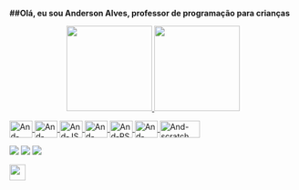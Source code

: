<b>##Olá, eu sou Anderson Alves, professor de programação para crianças</b>


<div align="center">
  <a href="https://github.com/andersonalvesfr">
  <img height="150em" src="https://github-readme-stats.vercel.app/api?username=andersonalvesfr&show_icons=true&theme=kacho_ga&include_all_commits=true&count_private=true"/>
  <img height="150em" src="https://github-readme-stats.vercel.app/api/top-langs/?username=andersonalvesfr&layout=compact&langs_count=7&theme=kacho_ga"/>
</div>
<p></p>
<div>
<img align="center" alt="And-HTML" height="30" width="40" src="https://cdn.jsdelivr.net/gh/devicons/devicon/icons/html5/html5-original.svg"/>
<img align="center" alt="And-CSS" height="30" width="40" src="https://cdn.jsdelivr.net/gh/devicons/devicon/icons/css3/css3-original.svg"/>
<img align="center" alt="And-JS" height="30" width="40" src="https://cdn.jsdelivr.net/gh/devicons/devicon/icons/javascript/javascript-plain.svg"/>
<img align="center" alt="And-C++" height="30" width="40" src="https://cdn.jsdelivr.net/gh/devicons/devicon/icons/cplusplus/cplusplus-original.svg"/>
<img align="center" alt="And-PS" height="30" width="40" src="https://cdn.jsdelivr.net/gh/devicons/devicon/icons/photoshop/photoshop-plain.svg" />
<img align="center" alt="And-Phyton" height="30" width="40" src="https://cdn.jsdelivr.net/gh/devicons/devicon/icons/python/python-original.svg" />
<img align="center" alt="And-scratch" height="30" width="70" src="https://scratch.mit.edu/images/logo_sm.png"/>
</div>
<p></p>
<div> 
  <a href="https://instagram.com/andersonalvesfr" target="_blank"><img src="https://img.shields.io/badge/-Instagram-%23E4405F?style=for-the-badge&logo=instagram&logoColor=white" target="_blank"></a>
  <a href = "mailto:anderson.alves.francisco@gmail.com"><img src="https://img.shields.io/badge/-Gmail-%23333?style=for-the-badge&logo=gmail&logoColor=white" target="_blank"></a>
  <a href="https://www.linkedin.com/in/andersonalvesfr" target="_blank"><img src="https://img.shields.io/badge/-LinkedIn-%230077B5?style=for-the-badge&logo=linkedin&logoColor=white" target="_blank"></a> 
</div>
<p></p>
<div>
<a href="https://linktr.ee/andersonalvesfr" target="_blank"><img height="28" src="https://upload.wikimedia.org/wikipedia/commons/thumb/0/0a/Linktree.svg/200px-Linktree.svg.png"></a>
</div>

